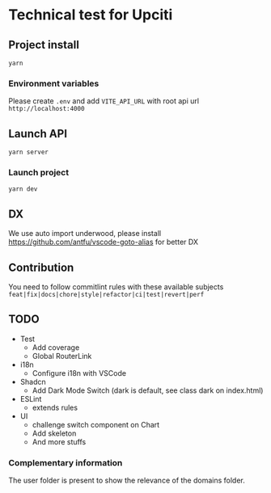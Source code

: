 # Technical test for Upciti

## Project install

```
yarn
```

### Environment variables

Please create `.env` and add `VITE_API_URL` with root api url `http://localhost:4000`

## Launch API

```
yarn server
```

### Launch project

```
yarn dev
```

## DX

We use auto import underwood, please install https://github.com/antfu/vscode-goto-alias for better DX

## Contribution

You need to follow commitlint rules with these available subjects `feat|fix|docs|chore|style|refactor|ci|test|revert|perf`

## TODO

- Test
  - Add coverage
  - Global RouterLink
- i18n
  - Configure i18n with VSCode
- Shadcn
  - Add Dark Mode Switch (dark is default, see class dark on index.html)
- ESLint
  - extends rules
- UI
  - challenge switch component on Chart
  - Add skeleton
  - And more stuffs

### Complementary information

The user folder is present to show the relevance of the domains folder.
